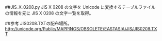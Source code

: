 ##JIS_X_0208.py
 JIS X 0208 の文字を Unicode に変換するテーブルファイルの情報を元に JIS X 0208 の文字一覧を取得。

##参考
JIS0208.TXTの配布場所。
<http://unicode.org/Public/MAPPINGS/OBSOLETE/EASTASIA/JIS/JIS0208.TXT>